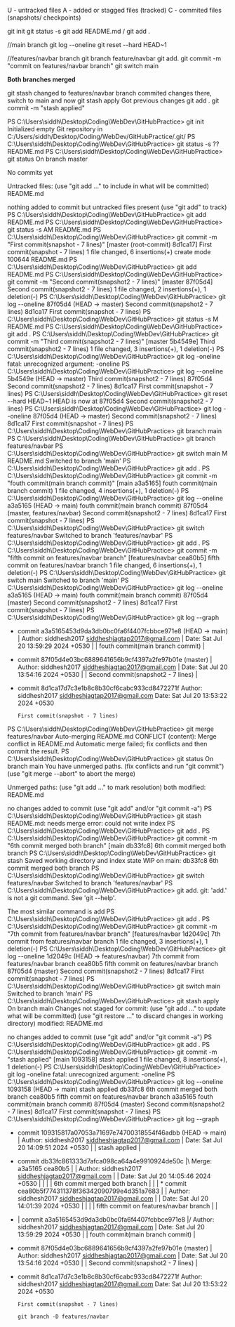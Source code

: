 U - untracked files
A - added or stagged files (tracked)
C - commited files (snapshots/ checkpoints)

git init 
git status -s
git add README.md / git add .

//main branch
git log --oneline
git reset --hard HEAD~1

//features/navbar branch
git branch feature/navbar
git add. 
git commit -m "commit on features/navbar branch"
git switch main


**Both branches merged**

git stash
changed to features/navbar branch commited changes there, switch to main and now
git stash apply
Got previous changes 
git add .
git commit -m "stash applied"




PS C:\Users\siddh\Desktop\Coding\WebDev\GitHubPractice> git init
Initialized empty Git repository in C:/Users/siddh/Desktop/Coding/WebDev/GitHubPractice/.git/
PS C:\Users\siddh\Desktop\Coding\WebDev\GitHubPractice> git status -s
?? README.md
PS C:\Users\siddh\Desktop\Coding\WebDev\GitHubPractice> git status
On branch master

No commits yet

Untracked files:
  (use "git add <file>..." to include in what will be committed)
        README.md

nothing added to commit but untracked files present (use "git add" to track)
PS C:\Users\siddh\Desktop\Coding\WebDev\GitHubPractice> git add README.md
PS C:\Users\siddh\Desktop\Coding\WebDev\GitHubPractice> git status -s
AM README.md
PS C:\Users\siddh\Desktop\Coding\WebDev\GitHubPractice> git commit -m "First commit(snapshot - 7 lines)"
[master (root-commit) 8d1ca17] First commit(snapshot - 7 lines)
 1 file changed, 6 insertions(+)
 create mode 100644 README.md
PS C:\Users\siddh\Desktop\Coding\WebDev\GitHubPractice> git add README.md
PS C:\Users\siddh\Desktop\Coding\WebDev\GitHubPractice> git commit -m "Second commit(snapshot2 - 7 lines)"
[master 87f05d4] Second commit(snapshot2 - 7 lines)
 1 file changed, 2 insertions(+), 1 deletion(-)
PS C:\Users\siddh\Desktop\Coding\WebDev\GitHubPractice> git log --oneline
87f05d4 (HEAD -> master) Second commit(snapshot2 - 7 lines)
8d1ca17 First commit(snapshot - 7 lines)
PS C:\Users\siddh\Desktop\Coding\WebDev\GitHubPractice> git status -s
 M README.md
PS C:\Users\siddh\Desktop\Coding\WebDev\GitHubPractice> git add .
PS C:\Users\siddh\Desktop\Coding\WebDev\GitHubPractice> git commit -m "Third commit(snapshot2 - 7 lines)" 
[master 5b4549e] Third commit(snapshot2 - 7 lines)
 1 file changed, 3 insertions(+), 1 deletion(-)
PS C:\Users\siddh\Desktop\Coding\WebDev\GitHubPractice> git log -oneline
fatal: unrecognized argument: -oneline
PS C:\Users\siddh\Desktop\Coding\WebDev\GitHubPractice> git log --oneline
5b4549e (HEAD -> master) Third commit(snapshot2 - 7 lines)
87f05d4 Second commit(snapshot2 - 7 lines)
8d1ca17 First commit(snapshot - 7 lines)
PS C:\Users\siddh\Desktop\Coding\WebDev\GitHubPractice> git reset --hard HEAD~1
HEAD is now at 87f05d4 Second commit(snapshot2 - 7 lines)
PS C:\Users\siddh\Desktop\Coding\WebDev\GitHubPractice> git log --oneline
87f05d4 (HEAD -> master) Second commit(snapshot2 - 7 lines)
8d1ca17 First commit(snapshot - 7 lines)
PS C:\Users\siddh\Desktop\Coding\WebDev\GitHubPractice> git branch main
PS C:\Users\siddh\Desktop\Coding\WebDev\GitHubPractice> git branch features/navbar
PS C:\Users\siddh\Desktop\Coding\WebDev\GitHubPractice> git switch main
M       README.md
Switched to branch 'main'
PS C:\Users\siddh\Desktop\Coding\WebDev\GitHubPractice> git add .
PS C:\Users\siddh\Desktop\Coding\WebDev\GitHubPractice> git commit  -m "fouth commit(main branch commit)"
[main a3a5165] fouth commit(main branch commit)
 1 file changed, 4 insertions(+), 1 deletion(-)
PS C:\Users\siddh\Desktop\Coding\WebDev\GitHubPractice> git log --oneline
a3a5165 (HEAD -> main) fouth commit(main branch commit)
87f05d4 (master, features/navbar) Second commit(snapshot2 - 7 lines)
8d1ca17 First commit(snapshot - 7 lines)
PS C:\Users\siddh\Desktop\Coding\WebDev\GitHubPractice> git switch features/navbar
Switched to branch 'features/navbar'
PS C:\Users\siddh\Desktop\Coding\WebDev\GitHubPractice> git add .
PS C:\Users\siddh\Desktop\Coding\WebDev\GitHubPractice> git commit -m "fifth commit on features/navbar branch"
[features/navbar cea80b5] fifth commit on features/navbar branch
 1 file changed, 6 insertions(+), 1 deletion(-)
PS C:\Users\siddh\Desktop\Coding\WebDev\GitHubPractice> git switch main
Switched to branch 'main'
PS C:\Users\siddh\Desktop\Coding\WebDev\GitHubPractice> git log --oneline
a3a5165 (HEAD -> main) fouth commit(main branch commit)
87f05d4 (master) Second commit(snapshot2 - 7 lines)
8d1ca17 First commit(snapshot - 7 lines)
PS C:\Users\siddh\Desktop\Coding\WebDev\GitHubPractice> git log --graph  
* commit a3a5165453d9da3db0bc0fa6f4407fcbbce971e8 (HEAD -> main)
| Author: siddhesh2017 <siddheshjagtap2017@gmail.com>
| Date:   Sat Jul 20 13:59:29 2024 +0530
|
|     fouth commit(main branch commit)
|
* commit 87f05d4e03bc6889641656b9cf4397a2fe97b01e (master)
| Author: siddhesh2017 <siddheshjagtap2017@gmail.com>
| Date:   Sat Jul 20 13:54:16 2024 +0530
|
|     Second commit(snapshot2 - 7 lines)
|
* commit 8d1ca17d7c3e1b8c8b30cf6cabc933cd8472271f
  Author: siddhesh2017 <siddheshjagtap2017@gmail.com>
  Date:   Sat Jul 20 13:53:22 2024 +0530

      First commit(snapshot - 7 lines)
PS C:\Users\siddh\Desktop\Coding\WebDev\GitHubPractice> git merge features/navbar
Auto-merging README.md
CONFLICT (content): Merge conflict in README.md
Automatic merge failed; fix conflicts and then commit the result.
PS C:\Users\siddh\Desktop\Coding\WebDev\GitHubPractice> git status
On branch main
You have unmerged paths.
  (fix conflicts and run "git commit")
  (use "git merge --abort" to abort the merge)

Unmerged paths:
  (use "git add <file>..." to mark resolution)
        both modified:   README.md

no changes added to commit (use "git add" and/or "git commit -a")
PS C:\Users\siddh\Desktop\Coding\WebDev\GitHubPractice> git stash
README.md: needs merge
error: could not write index
PS C:\Users\siddh\Desktop\Coding\WebDev\GitHubPractice> git add .
PS C:\Users\siddh\Desktop\Coding\WebDev\GitHubPractice> git commit -m "6th commit merged both branch" 
[main db33fc8] 6th commit merged both branch
PS C:\Users\siddh\Desktop\Coding\WebDev\GitHubPractice> git stash
Saved working directory and index state WIP on main: db33fc8 6th commit merged both branch
PS C:\Users\siddh\Desktop\Coding\WebDev\GitHubPractice> git switch features/navbar
Switched to branch 'features/navbar'
PS C:\Users\siddh\Desktop\Coding\WebDev\GitHubPractice> git add.
git: 'add.' is not a git command. See 'git --help'.

The most similar command is
        add
PS C:\Users\siddh\Desktop\Coding\WebDev\GitHubPractice> git add .
PS C:\Users\siddh\Desktop\Coding\WebDev\GitHubPractice> git commit -m "7th commit from features/navbar branch"
[features/navbar 1d2049c] 7th commit from features/navbar branch
 1 file changed, 3 insertions(+), 1 deletion(-)
PS C:\Users\siddh\Desktop\Coding\WebDev\GitHubPractice> git log --oneline
1d2049c (HEAD -> features/navbar) 7th commit from features/navbar branch
cea80b5 fifth commit on features/navbar branch
87f05d4 (master) Second commit(snapshot2 - 7 lines)
8d1ca17 First commit(snapshot - 7 lines)
PS C:\Users\siddh\Desktop\Coding\WebDev\GitHubPractice> git switch main
Switched to branch 'main'
PS C:\Users\siddh\Desktop\Coding\WebDev\GitHubPractice> git stash apply
On branch main
Changes not staged for commit:
  (use "git add <file>..." to update what will be committed)
  (use "git restore <file>..." to discard changes in working directory)
        modified:   README.md

no changes added to commit (use "git add" and/or "git commit -a")
PS C:\Users\siddh\Desktop\Coding\WebDev\GitHubPractice> git add .
PS C:\Users\siddh\Desktop\Coding\WebDev\GitHubPractice> git commit -m "stash applied" 
[main 1093158] stash applied
 1 file changed, 8 insertions(+), 1 deletion(-)
PS C:\Users\siddh\Desktop\Coding\WebDev\GitHubPractice> git log -oneline
fatal: unrecognized argument: -oneline
PS C:\Users\siddh\Desktop\Coding\WebDev\GitHubPractice> git log --oneline
1093158 (HEAD -> main) stash applied
db33fc8 6th commit merged both branch
cea80b5 fifth commit on features/navbar branch
a3a5165 fouth commit(main branch commit)
87f05d4 (master) Second commit(snapshot2 - 7 lines)
8d1ca17 First commit(snapshot - 7 lines)
PS C:\Users\siddh\Desktop\Coding\WebDev\GitHubPractice> git log --graph  
* commit 109315817a07053a71697e74700318554f46adbb (HEAD -> main)
| Author: siddhesh2017 <siddheshjagtap2017@gmail.com>
| Date:   Sat Jul 20 14:09:51 2024 +0530
|
|     stash applied
|
*   commit db33fc861333d7afca098ca64a4e9910924de50c
|\  Merge: a3a5165 cea80b5
| | Author: siddhesh2017 <siddheshjagtap2017@gmail.com>
| | Date:   Sat Jul 20 14:05:46 2024 +0530
| |
| |     6th commit merged both branch
| |
| * commit cea80b5f774311378f36342090799e4d351a7683
| | Author: siddhesh2017 <siddheshjagtap2017@gmail.com>
| | Date:   Sat Jul 20 14:01:39 2024 +0530
| |
| |     fifth commit on features/navbar branch
| |
* | commit a3a5165453d9da3db0bc0fa6f4407fcbbce971e8
|/  Author: siddhesh2017 <siddheshjagtap2017@gmail.com>
|   Date:   Sat Jul 20 13:59:29 2024 +0530
|
|       fouth commit(main branch commit)
|
* commit 87f05d4e03bc6889641656b9cf4397a2fe97b01e (master)
| Author: siddhesh2017 <siddheshjagtap2017@gmail.com>
| Date:   Sat Jul 20 13:54:16 2024 +0530
|
|     Second commit(snapshot2 - 7 lines)
|
* commit 8d1ca17d7c3e1b8c8b30cf6cabc933cd8472271f
  Author: siddhesh2017 <siddheshjagtap2017@gmail.com>
  Date:   Sat Jul 20 13:53:22 2024 +0530

      First commit(snapshot - 7 lines)

      git branch -D features/navbar